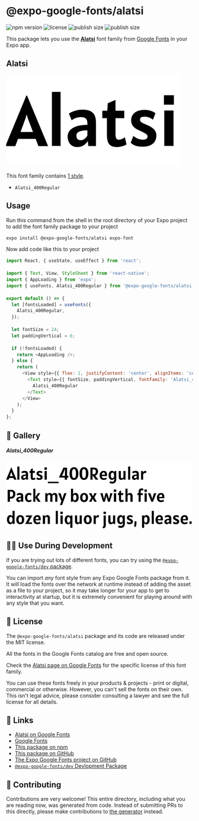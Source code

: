 # @expo-google-fonts/alatsi

![npm version](https://flat.badgen.net/npm/v/@expo-google-fonts/alatsi)
![license](https://flat.badgen.net/github/license/expo/google-fonts)
![publish size](https://flat.badgen.net/packagephobia/install/@expo-google-fonts/alatsi)
![publish size](https://flat.badgen.net/packagephobia/publish/@expo-google-fonts/alatsi)

This package lets you use the [**Alatsi**](https://fonts.google.com/specimen/Alatsi) font family from [Google Fonts](https://fonts.google.com/) in your Expo app.

## Alatsi

![Alatsi](./font-family.png)

This font family contains [1 style](#-gallery).

- `Alatsi_400Regular`

## Usage

Run this command from the shell in the root directory of your Expo project to add the font family package to your project
```sh
expo install @expo-google-fonts/alatsi expo-font
```

Now add code like this to your project
```js
import React, { useState, useEffect } from 'react';

import { Text, View, StyleSheet } from 'react-native';
import { AppLoading } from 'expo';
import { useFonts, Alatsi_400Regular } from '@expo-google-fonts/alatsi';

export default () => {
  let [fontsLoaded] = useFonts({
    Alatsi_400Regular,
  });

  let fontSize = 24;
  let paddingVertical = 6;

  if (!fontsLoaded) {
    return <AppLoading />;
  } else {
    return (
      <View style={{ flex: 1, justifyContent: 'center', alignItems: 'center' }}>
        <Text style={{ fontSize, paddingVertical, fontFamily: 'Alatsi_400Regular' }}>
          Alatsi_400Regular
        </Text>
      </View>
    );
  }
};

```

## 🔡 Gallery

##### Alatsi_400Regular
![Alatsi_400Regular](./Alatsi_400Regular.ttf.png)


## 👩‍💻 Use During Development

If you are trying out lots of different fonts, you can try using the [`@expo-google-fonts/dev` package](https://github.com/expo/google-fonts/tree/master/font-packages/dev#readme).

You can import *any* font style from any Expo Google Fonts package from it. It will load the fonts
over the network at runtime instead of adding the asset as a file to your project, so it may take longer
for your app to get to interactivity at startup, but it is extremely convenient
for playing around with any style that you want.

## 📖 License

The `@expo-google-fonts/alatsi` package and its code are released under the MIT license.

All the fonts in the Google Fonts catalog are free and open source.

Check the [Alatsi page on Google Fonts](https://fonts.google.com/specimen/Alatsi) for the specific license of this font family.

You can use these fonts freely in your products & projects - print or digital, commercial or otherwise. However, you can't sell the fonts on their own. This isn't legal advice, please consider consulting a lawyer and see the full license for all details.

## 🔗 Links

- [Alatsi on Google Fonts](https://fonts.google.com/specimen/Alatsi)
- [Google Fonts](https://fonts.google.com/)
- [This package on npm](https://www.npmjs.com/package/@expo-google-fonts/alatsi)
- [This package on GitHub](https://github.com/expo/google-fonts/tree/master/font-packages/alatsi)
- [The Expo Google Fonts project on GitHub](https://github.com/expo/google-fonts)
- [`@expo-google-fonts/dev` Devlopment Package](https://github.com/expo/google-fonts/tree/master/font-packages/dev)

## 🤝 Contributing

Contributions are very welcome! This entire directory, including what you are reading now, was generated from code. Instead of submitting PRs to this directly, please make contributions to [the generator](https://github.com/expo/google-fonts/tree/master/packages/generator) instead.
